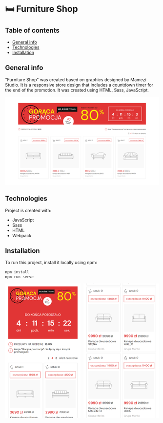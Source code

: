 # 🛏️ Furniture Shop

## Table of contents

- [General info](#general-info)
- [Technologies](#technologies)
- [Installation](#installation)

## General info

"Furniture Shop" was created based on graphics designed by Mamezi Studio.
It is a responsive store design that includes a countdown timer for the end of the promotion.
It was created using HTML, Sass, JavaScript.

![Furniture Shop Image](/src/img/furniture-shop-img.png)

## Technologies

Project is created with:

- JavaScript
- Sass
- HTML
- Webpack

## Installation

To run this project, install it locally using npm:

```
npm install
npm run serve
```

<div style="display: flex; justify-content: space-between"> 
    <img src="./src/img/furniture-shop-img-mobile.png" width="49%"> 
    <img src="./src/img/furniture-shop-img-mobile2.png" width="49%">
</div>
